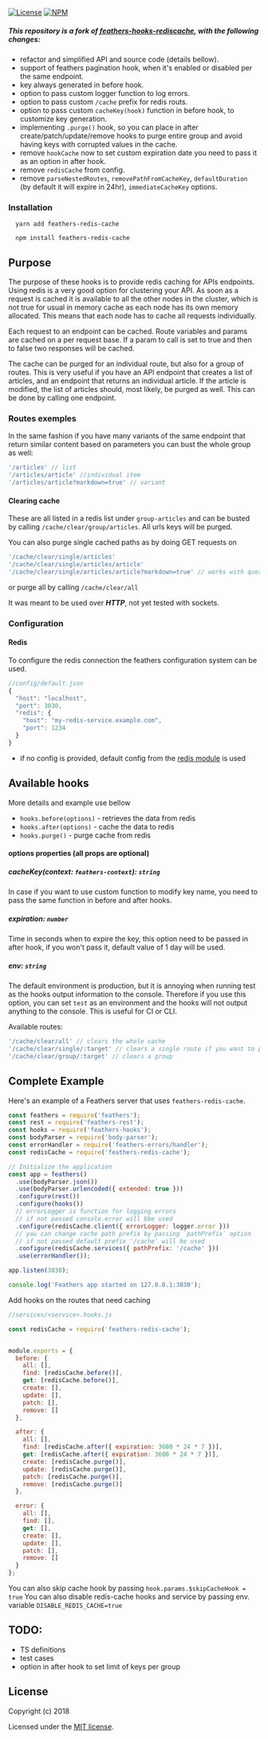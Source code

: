 [![License](https://img.shields.io/npm/l/feathers-redis-cache.svg)](https://www.npmjs.com/package/feathers-redis-cache)
[![NPM](https://img.shields.io/npm/v/feathers-redis-cache.svg)](https://www.npmjs.com/package/feathers-redis-cache)

##### This repository is a fork of [feathers-hooks-rediscache](https://github.com/idealley/feathers-hooks-rediscache), with the following changes:
- refactor and simplified API and source code (details bellow).
- support of feathers pagination hook, when it's enabled or disabled per the same endpoint.
- key always generated in before hook.
- option to pass custom logger function to log errors.
- option to pass custom `/cache` prefix for redis routs.
- option to pass custom `cacheKey(hook)` function in before hook, to customize key generation.
- implementing `.purge()` hook, so you can place in after create/patch/update/remove hooks to purge entire group and avoid having keys with corrupted values in the cache.
- remove `hookCache` now to set custom expiration date you need to pass it as an option in after hook.
- remove `redisCache` from config.
- remove `parseNestedRoutes`, `removePathFromCacheKey`, `defaultDuration` (by default it will expire in 24hr), `immediateCacheKey` options.

### Installation

```
  yarn add feathers-redis-cache
```    
```
  npm install feathers-redis-cache
```    

## Purpose
The purpose of these hooks is to provide redis caching for APIs endpoints. Using redis is a very good option for clustering your API. As soon as a request is cached it is available to all the other nodes in the cluster, which is not true for usual in memory cache as each node has its own memory allocated. This means that each node has to cache all requests individually.

Each request to an endpoint can be cached. Route variables and params are cached on a per request base. If a param to call is set to true and then to false two responses will be cached.

The cache can be purged for an individual route, but also for a group of routes. This is very useful if you have an API endpoint that creates a list of articles, and an endpoint that returns an individual article. If the article is modified, the list of articles should, most likely, be purged as well. This can be done by calling one endpoint.

### Routes exemples
In the same fashion if you have many variants of the same endpoint that return similar content based on parameters you can bust the whole group as well:

```js
'/articles' // list
'/articles/article' //individual item
'/articles/article?markdown=true' // variant
```
#### Clearing cache
These are all listed in a redis list under `group-articles` and can be busted by calling `/cache/clear/group/articles`. All urls keys will be purged.

You can also purge single cached paths as by doing GET requests on 
```js
'/cache/clear/single/articles'
'/cache/clear/single/articles/article'
'/cache/clear/single/articles/article?markdown=true' // works with query strings too
```

or purge all by calling `/cache/clear/all`

It was meant to be used over **_HTTP_**, not yet tested with sockets.

### Configuration
#### Redis
To configure the redis connection the feathers configuration system can be used.
```js
//config/default.json
{
  "host": "localhost",
  "port": 3030,
  "redis": {
    "host": "my-redis-service.example.com",
    "port": 1234
  }
}
```
* if no config is provided, default config from the [redis module](https://github.com/NodeRedis/node_redis) is used

## Available hooks
More details and example use bellow

* `hooks.before(options)` - retrieves the data from redis
* `hooks.after(options)` - cache the data to redis
* `hooks.purge()` - purge cache from redis

#### options properties (all props are optional)

##### cacheKey(context: `feathers-context`): `string`
In case if you want to use custom function to modify key name, you need to pass the same function in before and after hooks.

##### expiration: `number`
Time in seconds when to expire the key, this option need to be passed in after hook, if you won't pass it, default value of 1 day will be used.

##### env: `string`
The default environment is production, but it is annoying when running test as the hooks output information to the console. Therefore if you use this option, you can set `test` as an environment and the hooks will not output anything to the console. This is useful for CI or CLI.

Available routes:
```js
'/cache/clear/all' // clears the whole cache
'/cache/clear/single/:target' // clears a single route if you want to purge a route with params just adds them target?param=1
'/cache/clear/group/:target' // clears a group
```

## Complete Example

Here's an example of a Feathers server that uses `feathers-redis-cache`.

```js
const feathers = require('feathers');
const rest = require('feathers-rest');
const hooks = require('feathers-hooks');
const bodyParser = require('body-parser');
const errorHandler = require('feathers-errors/handler');
const redisCache = require('feathers-redis-cache');

// Initialize the application
const app = feathers()
  .use(bodyParser.json())
  .use(bodyParser.urlencoded({ extended: true }))
  .configure(rest())
  .configure(hooks())
  // errorLogger is function for logging errors
  // if not passed console.error will bbe used
  .configure(redisCache.client({ errorLogger: logger.error }))
  // you can change cache path prefix by passing `pathPrefix` option
  // if not passed default prefix '/cache' will be used
  .configure(redisCache.services({ pathPrefix: '/cache' }))
  .use(errorHandler());

app.listen(3030);

console.log('Feathers app started on 127.0.0.1:3030');
```

Add hooks on the routes that need caching
```js
//services/<service>.hooks.js

const redisCache = require('feathers-redis-cache');


module.exports = {
  before: {
    all: [],
    find: [redisCache.before()],
    get: [redisCache.before()],
    create: [],
    update: [],
    patch: [],
    remove: []
  },

  after: {
    all: [],
    find: [redisCache.after({ expiration: 3600 * 24 * 7 })],
    get: [redisCache.after({ expiration: 3600 * 24 * 7 })],
    create: [redisCache.purge()],
    update: [redisCache.purge()],
    patch: [redisCache.purge()],
    remove: [redisCache.purge()]
  },

  error: {
    all: [],
    find: [],
    get: [],
    create: [],
    update: [],
    patch: [],
    remove: []
  }
};
```

You can also skip cache hook by passing `hook.params.$skipCacheHook = true`
You can also disable redis-cache hooks and service by passing env. variable `DISABLE_REDIS_CACHE=true`

## TODO:
- TS definitions
- test cases
- option in after hook to set limit of keys per group
## License

Copyright (c) 2018

Licensed under the [MIT license](LICENSE).
